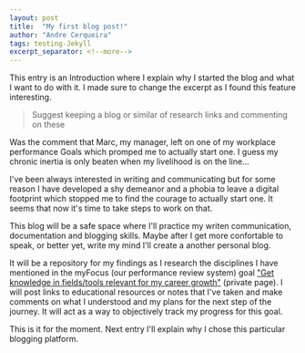 ```yaml
---
layout: post
title:  "My first blog post!"
author: "Andre Cerqueira"
tags: testing-Jekyll
excerpt_separator: <!--more-->
---
```

This entry is an Introduction where I explain why I started the blog and what I want to do with it. I made sure to change the excerpt as I found this feature interesting.<!--more-->
<br>
> Suggest keeping a blog or similar of research links and commenting on these

Was the comment that Marc, my manager, left on one of my workplace performance Goals which promped me to actually start one. I guess my chronic inertia is only beaten when my livelihood is on the line...

I've been always interested in writing and communicating but for some reason I have developed a shy demeanor and a phobia to leave a digital footprint which stopped me to find the courage to actually start one. It seems that now it's time to take steps to work on that.

This blog will be a safe space where I'll practice my writen communication, documentation and blogging skills. Maybe after I get more confortable to speak, or better yet, write my mind I'll create a another personal blog.

It will be a repository for my findings as I research the disciplines I have mentioned in the myFocus (our performance review system) goal ["Get knowledge in fields/tools relevant for my career growth"][goal] (private page). I will post links to educational resources or notes that I've taken and make comments on what I understood and my plans for the next step of the journey. It will act as a way to objectively track my progress for this goal. 

This is it for the moment. Next entry I'll explain why I chose this particular blogging platform.

[goal]: https://focusrite.latticehq.com/goals/ff59f864-37f7-48e6-98c1-afe3b4ced73f


